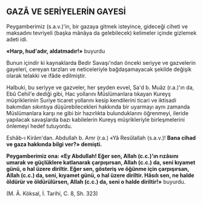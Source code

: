 ## GAZÂ VE SERİYELERİN GAYESİ

Peygamberimiz (s.a.v.)'in, bir gazaya gitmek isteyince, gideceği ciheti ve maksadını tevriyeli (başka mânâya da gelebilecek) kelimeler için­de gizlemek adeti idi.

**«Harp, hud'adır, aldatmadır!»** buyurdu

Bunun içindir ki kaynaklarda Bedir Savaşı'ndan önceki seriyye ve gazvelerin gayeleri, cere­yan tarzları ve neticeleriyle bağdaşamayacak şekilde değişik olarak telakki ve ifâde edilmiştir.

Halbuki, bu seriyye ve gazveler, her şeyden evvel, Sa'd b. Muâz (r.a.)'ın da, Ebû Cehil'e de­diği gibi, Hac yollarını Müslümanlara tıkayan Kureyş müşriklerinin Suriye ticaret yollarını ke­sip kendilerini ticari ve iktisadi bakımdan sıkın­tıya düşürebilecekleri hakkında bir uyarmayı aynı zamanda Müslümanlara karşı ne gibi bir hazırlıkta bulunduklarını öğrenmeyi, ileride ya­pılacak savaşlarda bazı kabilelerin Kureyş müşrikleriyle birleşmelerini önlemeyi hedef tutuyordu.

Eshâb-ı Kirâm'dan. Abdullah b. Amr (r.a.) «Yâ Resûlallah (s.a.v.)! **Bana cihad ve gaza hakkında bilgi ver?» demişti.**

**Peygamberimiz ona: «Ey Abdullah! Eğer sen, Allah (c.c.)'ın rızâsını umarak ve güçlük­lere katlanarak çarpışırsan, Allah (c.c.) da, seni kıyamet günü, o hal üzere diriltir. Eğer sen, gösteriş ve öğünme için çarpışırsan, Allah (c.c.) da, seni, kıyamet günü, o hal üzere diriltir. Hâ­sılı sen, ne halde öldürür ve öldürülürsen, Al­lah (c.c.) da, seni o halde diriltir!»** buyurdu.

(M. Â. Köksal, İ. Tarihi, C. 8, Sh. 323)
